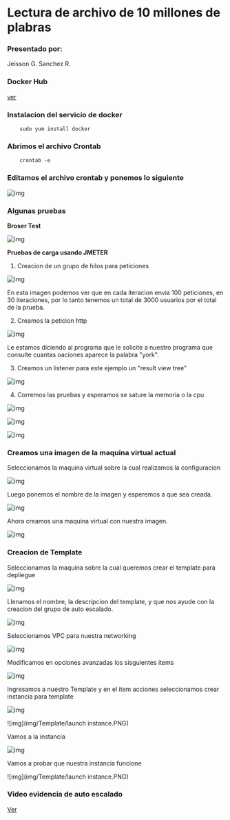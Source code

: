 # Lectura de archivo de 10 millones de plabras

### Presentado por:

Jeisson G. Sanchez R.

### Docker Hub 

[ver](https://hub.docker.com/repository/docker/jsanchez0/service-complex)

### Instalacion del servicio de docker

~~~
    sudo yum install docker
~~~

### Abrimos el archivo Crontab

~~~
    crontab -e
~~~

### Editamos el archivo crontab y ponemos lo siguiente

![img](img/crontab.PNG)

### Algunas pruebas

**Broser Test**

![img](img/browsertest.PNG)

**Pruebas de carga usando JMETER**

1. Creacion de un grupo de hilos para peticiones

![img](img/threads.PNG)

En esta imagen podemos ver que en cada iteracion envia 100 peticiones, en 30 iteraciones, por lo tanto tenemos un total de 3000 usuarios por el total de la prueba.

2. Creamos la peticion http

![img](img/httprequest.PNG)

Le estamos diciendo al programa que le solicite a nuestro programa que consulte cuantas oaciones aparece la palabra "york".

3. Creamos un listener para este ejemplo un "result view tree"

![img](img/tree.PNG)

4. Corremos las pruebas y esperamos se sature la memoria o la cpu

![img](img/peticiones.PNG)

![img](img/recursos1.PNG)

![img](img/recursos2.PNG)


### Creamos una imagen de la maquina virtual actual

Seleccionamos la maquina virtual sobre la cual realizamos la configuracion

![img](img/crearImagen.jpg)


Luego ponemos el nombre de la imagen y esperemos a que sea creada.


![img](img/imageCreateView.PNG)


Ahora creamos una maquina virtual con nuestra imagen.

![img](instanceImage.PNG)

### Creacion de Template

Seleccionamos la maquina sobre la cual queremos crear el template para depliegue

![img](img/Template/1.jpg)

Llenamos el nombre, la descripcion del template, y que nos ayude con la creacion del grupo de auto escalado.

![img](img/Template/Captura.PNG)

Seleccionamos VPC para nuestra networking

![img](img/Template/Captura2.PNG)

Modificamos en opciones avanzadas los sisguientes items

![img](img/Template/Captura3.PNG)

Ingresamos a nuestro Template y en el item acciones seleccionamos crear instancia para template

![img](img/Template/FileTemplate.PNG)

![img](img/Template/launch instance.PNG)

Vamos a la instancia

![img](img/Template/goInstance.PNG)

Vamos a probar que nuestra instancia funcione

![img](img/Template/launch instance.PNG)





### Video evidencia de auto escalado

[Ver](https://www.youtube.com/watch?v=hua5Cfj6vzE&feature=youtu.be)